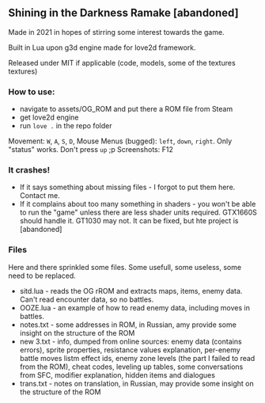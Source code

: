 ## Shining in the Darkness Ramake [abandoned]

Made in 2021 in hopes of stirring some interest towards the game.

Built in Lua upon g3d engine made for love2d framework.

Released under MIT if applicable (code, models, some of the textures textures)

### How to use:

- navigate to assets/OG_ROM and put there a ROM file from Steam
- get love2d engine
- run `love .` in the repo folder

Movement: `W`, `A`, `S`, `D`, Mouse
Menus (bugged): `left`, `down`, `right`. Only "status" works. Don't press `up` ;p
Screenshots: F12

### It crashes!

- If it says something about missing files - I forgot to put them here. Contact me.
- If it complains about too many something in shaders - you won't be able to run the "game" unless there are less shader units required. 
GTX1660S should handle it. GT1030 may not. It can be fixed, but hte project is [abandoned]


### Files

Here and there sprinkled some files. Some usefull, some useless, some need to be replaced.

- sitd.lua - reads the OG rROM and extracts maps, items, enemy data. Can't read encounter data, so no battles.
- OOZE.lua - an example of how to read enemy data, including moves in battles.
- notes.txt - some addresses in ROM, in Russian, amy provide some insight on the structure of the ROM
- new 3.txt - info, dumped from online sources: enemy data (contains errors), sprite properties, resistance values explanation, per-enemy battle moves listm effect ids, enemy zone levels (the part I failed to read from the ROM), cheat codes, leveling up tables, some conversations from SFC, modifier explanation, hidden items and dialogues 
- trans.txt - notes on translation, in Russian, may provide some insight on the structure of the ROM